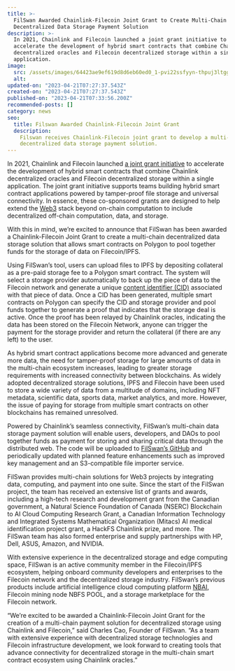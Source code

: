```yaml
---
title: >-
  FilSwan Awarded Chainlink-Filecoin Joint Grant to Create Multi-Chain
  Decentralized Data Storage Payment Solution
description: >-
  In 2021, Chainlink and Filecoin launched a joint grant initiative to
  accelerate the development of hybrid smart contracts that combine Chainlink
  decentralized oracles and Filecoin decentralized storage within a single
  application.
image:
  src: /assets/images/64423ae9ef619d8d6eb60ed0_1-pvi22ssfyyn-thpuj3ltgg.png
  alt:
updated-on: "2023-04-21T07:27:37.543Z"
created-on: "2023-04-21T07:27:37.543Z"
published-on: "2023-04-21T07:33:56.200Z"
recommended-posts: []
category: news
seo:
  title: Filswan Awarded Chainlink-Filecoin Joint Grant
  description:
    Filswan receives Chainlink-Filecoin joint grant to develop a multi-chain
    decentralized data storage payment solution.
---
```


In 2021, Chainlink and Filecoin launched [a joint grant initiative](https://blog.chain.link/announcing-the-chainlink-and-filecoin-joint-grant-program/) to accelerate the development of hybrid smart contracts that combine Chainlink decentralized oracles and Filecoin decentralized storage within a single application. The joint grant initiative supports teams building hybrid smart contract applications powered by tamper-proof file storage and universal connectivity. In essence, these co-sponsored grants are designed to help extend the [Web3](https://blog.chain.link/web3/) stack beyond on-chain computation to include decentralized off-chain computation, data, and storage.

With this in mind, we’re excited to announce that FilSwan has been awarded a Chainlink-Filecoin Joint Grant to create a multi-chain decentralized data storage solution that allows smart contracts on Polygon to pool together funds for the storage of data on Filecoin/IPFS.

Using FilSwan’s tool, users can upload files to IPFS by depositing collateral as a pre-paid storage fee to a Polygon smart contract. The system will select a storage provider automatically to back up the piece of data to the Filecoin network and generate a unique [content identifier (CID)](https://spec.filecoin.io/#section-glossary.cid) associated with that piece of data. Once a CID has been generated, multiple smart contracts on Polygon can specify the CID and storage provider and pool funds together to generate a proof that indicates that the storage deal is active. Once the proof has been relayed by Chainlink oracles, indicating the data has been stored on the Filecoin Network, anyone can trigger the payment for the storage provider and return the collateral (if there are any left) to the user.

As hybrid smart contract applications become more advanced and generate more data, the need for tamper-proof storage for large amounts of data in the multi-chain ecosystem increases, leading to greater storage requirements with increased connectivity between blockchains. As widely adopted decentralized storage solutions, IPFS and Filecoin have been used to store a wide variety of data from a multitude of domains, including NFT metadata, scientific data, sports data, market analytics, and more. However, the issue of paying for storage from multiple smart contracts on other blockchains has remained unresolved.

Powered by Chainlink’s seamless connectivity, FilSwan’s multi-chain data storage payment solution will enable users, developers, and DAOs to pool together funds as payment for storing and sharing critical data through the distributed web. The code will be uploaded to [FilSwan’s GitHub](https://github.com/filswan/) and periodically updated with planned feature enhancements such as improved key management and an S3-compatible file importer service.

FilSwan provides multi-chain solutions for Web3 projects by integrating data, computing, and payment into one suite. Since the start of the FilSwan project, the team has received an extensive list of grants and awards, including a high-tech research and development grant from the Canadian government, a Natural Science Foundation of Canada (NSERC) Blockchain to AI Cloud Computing Research Grant, a Canadian Information Technology and Integrated Systems Mathematical Organization (Mitacs) AI medical identification project grant, a HackFS Chainlink prize, and more. The FilSwan team has also formed enterprise and supply partnerships with HP, Dell, ASUS, Amazon, and NVIDIA.

With extensive experience in the decentralized storage and edge computing space, FilSwan is an active community member in the Filecoin/IPFS ecosystem, helping onboard community developers and enterprises to the Filecoin network and the decentralized storage industry. FilSwan’s previous products include artificial intelligence cloud computing platform [NBAI](https://nbai.io/), Filecoin mining node NBFS POOL, and a storage marketplace for the Filecoin network.

“We’re excited to be awarded a Chainlink-Filecoin Joint Grant for the creation of a multi-chain payment solution for decentralized storage using Chainlink and Filecoin,” said Charles Cao, Founder of FilSwan. “As a team with extensive experience with decentralized storage technologies and Filecoin infrastructure development, we look forward to creating tools that advance connectivity for decentralized storage in the multi-chain smart contract ecosystem using Chainlink oracles.”

<!-- The Filecoin Dev Grants program helps advance projects and aims to award additional grants to boost development in the ecosystem. Check out [other grant recipients](https://filecoinfoundation.medium.com/wave-11-dev-grant-recipients-ddc60c0b426c) and learn how you can apply for [Open Grants](https://github.com/filecoin-project/devgrants/blob/master/open-grants/README.md) and [Microgrants](https://github.com/filecoin-project/devgrants/blob/master/microgrants/microgrants.md). -->
